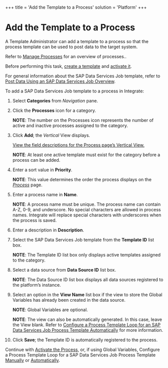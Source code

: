 +++
title = 'Add the Template to a Process'
solution = 'Platform'
+++

# Add the Template to a Process

A Template Administrator can add a template to a process so that the
process template can be used to post data to the target system.

Refer to [Manage Processes](Manage_Processes) for an overview of
processes..

Before performing this task, [create a
template](Create_an_SAP_Data_Services_Job_template) and [activate
it](Activate_the_Template_DS_Job).

For general information about the SAP Data Services Job template, refer
to [Post Data Using an SAP Data Services Job
Overview](Post_Data_Using_an_SAP_Data_Services_Job_Overview).

To add a SAP Data Services Job template to a process in Integrate:

1.  Select <span style="font-weight: bold;">Categories</span> from
    <span style="font-style: italic;">Navigation</span> pane.

2.  Click the <span style="font-weight: bold;">Processes</span> icon for
    a category.
    
    <span style="font-weight: bold;">NOTE</span>: The number on the
    Processes icon represents the number of active and inactive
    processes assigned to the category.

3.  Click <span style="font-weight: bold;">Add</span>; the
    <span style="font-style: italic;">Vertical</span> View displays.
    
    [View the field descriptions for the Process page’s Vertical
    View.](../Page_Desc/Process_H#Process_V_All_Tabs)
    
    <span style="font-weight: bold;">NOTE</span>: At least one active
    template must exist for the category before a process can be added.

4.  Enter a sort value in
    <span style="font-weight: bold;">Priority</span>.
    
    <span style="font-weight: bold;">NOTE</span>: This value determines
    the order the process displays on the
    <span style="font-style: italic;">[Process](../Page_Desc/Process_H)</span>
    page.

5.  Enter a process name in
    <span style="font-weight: bold;">Name</span>.
    
    <span style="font-weight: bold;">NOTE</span>: A process name must be
    unique. The process name can contain A-Z, 0-9, and underscore. No
    special characters are allowed in process names. Integrate will
    replace special characters with underscores when the process is
    saved.

6.  Enter a description in
    <span style="font-weight: bold;">Description</span>.

7.  Select the SAP Data Services Job template from the
    <span style="font-weight: bold;">Template ID</span> list box.
    
    <span style="font-weight: bold;">NOTE</span>: The Template ID list
    box only displays active templates assigned to the category.

8.  Select a data source from <span style="font-weight: bold;">Data
    Source ID</span> list box.
    
    <span style="font-weight: bold;">NOTE</span>: The Data Source ID
    list box displays all data sources registered to the platform’s
    instance.

9.  Select an option in the <span style="font-weight: bold;">View
    Name</span> list box if the view to store the Global Variables has
    already been created in the data source.
    
    <span style="font-weight: bold;">NOTE</span>: Global Variables are
    optional.
    
    <span style="font-weight: bold;">NOTE</span>: The view can also be
    automatically generated. In this case, leave the View blank. Refer
    to [Configure a Process Template Loop for an SAP Data Services Job
    Process Template
    Automatically](Configure_a_Process_Template_Loop_for_a_SAP_Data_Services_Job_Process_Template_Automatically)
    for more information.

10. Click <span style="font-weight: bold;">Save</span>; the Template ID
    is automatically registered to the process.

Continue with [Activate the Process,](Activate_the_Process8) or, if
using Global Variables, Configure a Process Template Loop for a SAP Data
Services Job Process Template
[Manually](Configure_a_Process_Template_Loop_for_a_SAP_Data_Services_Job_Process_Template_Manually)
or
[Automatically](Configure_a_Process_Template_Loop_for_a_SAP_Data_Services_Job_Process_Template_Automatically).
